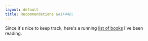 ```yaml
---
layout: default
title: Recommendations &#1F44D;
---
```


Since it's nice to keep track, here's a running [list of books](books.md) I've been reading.
